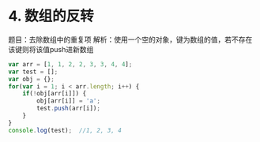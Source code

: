 # 4. 数组的反转
题目：去除数组中的重复项
解析：使用一个空的对象，键为数组的值，若不存在该键则将该值push进新数组
```js
var arr = [1, 1, 2, 2, 3, 3, 4, 4];
var test = [];
var obj = {};
for(var i = 1; i < arr.length; i++) {
    if(!obj[arr[i]]) {
        obj[arr[i]] = 'a';
        test.push(arr[i]);
    }
}
console.log(test);  //1, 2, 3, 4
```